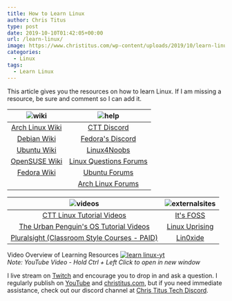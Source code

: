 ```yaml
---
title: How to Learn Linux
author: Chris Titus
type: post
date: 2019-10-10T01:42:05+00:00
url: /learn-linux/
image: https://www.christitus.com/wp-content/uploads/2019/10/learn-linux-300x169.jpg
categories:
  - Linux
tags:
  - Learn Linux
---
```

This article gives you the resources on how to learn Linux. If I am missing a resource, be sure and comment so I can add it.<!--more-->

|![wiki](/wp-content/uploads/2019/10/wiki-261x300.png)|![help](/wp-content/uploads/2019/10/help-300x252.png)|
|:---:|:---:|
|[Arch Linux Wiki](https://wiki.archlinux.org/)|[CTT Discord](https://www.christitus.com/discord)|
|[Debian Wiki](https://wiki.debian.org/)|[Fedora's Discord](https://discord.gg/fedora)|
|[Ubuntu Wiki](https://wiki.ubuntu.com/)|[Linux4Noobs](https://www.reddit.com/r/linux4noobs/)|
|[OpenSUSE Wiki](https://en.opensuse.org/Main_Page)|[Linux Questions Forums](https://www.linuxquestions.org/questions/)|
|[Fedora Wiki](https://fedoraproject.org/wiki/Fedora_Project_Wiki)|[Ubuntu Forums](https://ubuntuforums.org/index.php)|
||[Arch Linux Forums](https://bbs.archlinux.org/)|

|![videos](/wp-content/uploads/2019/10/playbutton-150x150.png)|![externalsites](/wp-content/uploads/2019/10/Screenwriting-Websites-300x241.jpg)|
|:---:|:---:|
|[CTT Linux Tutorial Videos](https://www.youtube.com/playlist?list=PLc7fktTRMBowM-n5VXCUobY0eddQ1H4YV)|[It's FOSS](https://itsfoss.com/?)|
|[The Urban Penguin's OS Tutorial Videos](https://www.theurbanpenguin.com/operating-system-tutorials/)|[Linux Uprising](https://www.linuxuprising.com/)|
|[Pluralsight (Classroom Style Courses - PAID)](https://www.christitus.com/pluralsight)|[Lin0xide](https://linoxide.com/)|

Video Overview of Learning Resources
[![learn linux-yt](https://img.youtube.com/vi/a2qblT7o4mE/0.jpg)](https://www.youtube.com/watch?v=a2qblT7o4mE)  
_Note: YouTube Video - Hold Ctrl + Left Click to open in new window_


I live stream on [Twitch][1] and encourage you to drop in and ask a question. I regularly publish on [YouTube][2] and [christitus.com][3], but if you need immediate assistance, check out our discord channel at [Chris Titus Tech Discord][4].

 [1]: https://twitch.tv/christitustech
 [2]: https://www.youtube.com/c/ChrisTitusTech
 [3]: https://www.christitus.com/
 [4]: https://www.christitus.com/discord
